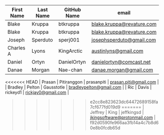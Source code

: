 | First Name    | Last Name     | GitHub Name  | email                     |
| ------------- | ------------- | -----        | ----                      |
| Blake         | Kruppa        | btkruppa     | blake.kruppa@revature.com |
| Blake         | Kruppa        | btkruppa     | blake.kruppa@revature.com |
| Joseph        | Sperduto      | sperj001     | josephsperduto@gmail.com  |
| Charles A     | Lyons         | KingArctic   | austinlyns@gmail.com      |
| Daniel        | Ortyn         | DanielOrtyn  | danielortyn@comcast.net   |
| Danae         | Morgan        | Nae-chan     | danae.morgan@gmail.com    |
<<<<<<< HEAD
| Prasan        | Pitiranggon   | prasanpiti   | prasan.piti@gmail.com     |
| Bradley       | Pelton        | Gausstotle   | bradleypelton@gmail.com   |
| Ric           | Davis         | rickeyd1     | rickjay0@gmail.com        |
>>>>>>> e2cc8e823623dc64472689158fa7cf677fd019d9
=======
| Jeffrey       | King          | jeffkingsd   | jkingsoftware@protonmail.com |
>>>>>>> f92d0590fe966aa3fb14a4c7b8d60e8b0fcdb65d
